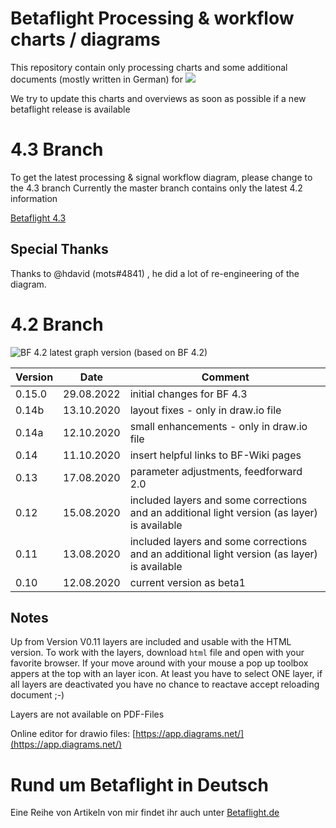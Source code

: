 # Betaflight Processing & workflow charts / diagrams
This repository contain only processing charts and some additional documents (mostly written in German) for 
![](https://github.com/betaflight/betaflight/blob/master/docs/assets/images/bf_logo.png)

We try to update this charts and overviews as soon as possible if a new betaflight release is available

# 4.3 Branch
To get the latest processing & signal workflow diagram, please change to the 4.3 branch
Currently the master branch contains only the latest 4.2 information

[Betaflight 4.3](https://github.com/mrRobot62/betaflight_processing/blob/BF4.3/README.md)

## Special Thanks
Thanks to @hdavid (mots#4841) , he did a lot of re-engineering of the diagram.

# 4.2 Branch
![BF 4.2 latest graph version](https://github.com/mrRobot62/betaflight_processing/blob/master/bf-4.2_processing-workflow.svg)
(based on BF 4.2)



| Version | Date | Comment |
|---|---|---|
|0.15.0|29.08.2022| initial changes for BF 4.3 |
|0.14b|13.10.2020| layout fixes - only in draw.io file |
|0.14a|12.10.2020| small enhancements - only in draw.io file |
|0.14|11.10.2020| insert helpful links to BF-Wiki pages |
|0.13|17.08.2020| parameter adjustments, feedforward 2.0 |
|0.12|15.08.2020| included layers and some corrections and an additional light version (as layer) is available |
|0.11|13.08.2020| included layers and some corrections and an additional light version (as layer) is available |
|0.10|12.08.2020| current version as beta1  |


## Notes
Up from Version V0.11 layers are included and usable with the HTML version.
To work with the layers, download `html` file and open with your favorite browser. If your move around with your mouse a pop up toolbox appers at the top with an layer icon.
At least you have to select ONE layer, if all layers are deactivated you have no chance to reactave accept reloading document ;-)

Layers are not available on PDF-Files

Online editor for drawio files: [https://app.diagrams.net/](https://app.diagrams.net/)

# Rund um Betaflight in Deutsch
Eine Reihe von Artikeln von mir findet ihr auch unter [Betaflight.de](https://betaflight.de)
